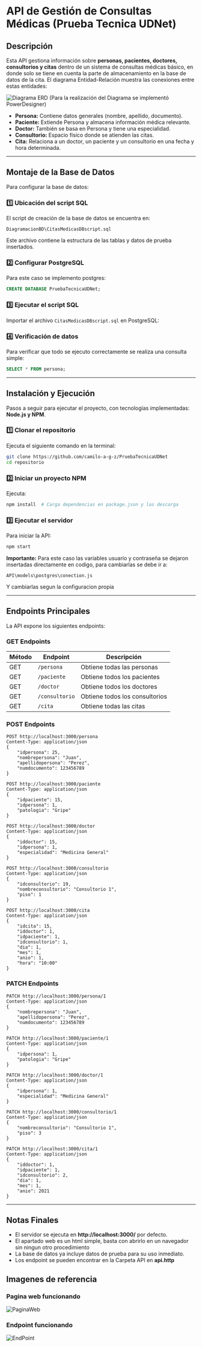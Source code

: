 # API de Gestión de Consultas Médicas (Prueba Tecnica UDNet)

## Descripción

Esta API gestiona información sobre **personas, pacientes, doctores, consultorios y citas** dentro de un sistema de consultas médicas básico, en donde solo se tiene en cuenta la parte de almacenamiento en la base de datos de la cita. El diagrama Entidad-Relación muestra las conexiones entre estas entidades:

![Diagrama ERD](imgs/DiagramaBD.png)
(Para la realización del Diagrama se implementó PowerDesigner)

- **Persona:** Contiene datos generales (nombre, apellido, documento).
- **Paciente:** Extiende Persona y almacena información médica relevante.
- **Doctor:** También se basa en Persona y tiene una especialidad.
- **Consultorio:** Espacio físico donde se atienden las citas.
- **Cita:** Relaciona a un doctor, un paciente y un consultorio en una fecha y hora determinada.

---

## Montaje de la Base de Datos

Para configurar la base de datos:

### 1️⃣ Ubicación del script SQL
El script de creación de la base de datos se encuentra en:
```
DiagramacionBD\CitasMedicasDBscript.sql
```
Este archivo contiene la estructura de las tablas y datos de prueba insertados.

### 2️⃣ Configurar PostgreSQL
Para este caso se implemento postgres:
```sql
CREATE DATABASE PruebaTecnicaUDNet;
```

### 3️⃣ Ejecutar el script SQL
Importar el archivo `CitasMedicasDBscript.sql` en PostgreSQL:

### 4️⃣ Verificación de datos
Para verificar que todo se ejecuto correctamente se realiza una consulta simple:
```sql
SELECT * FROM persona;
```

---

## Instalación y Ejecución

Pasos a seguir para ejecutar el proyecto, con tecnologías implementadas: **Node.js y NPM**.

### 1️⃣ Clonar el repositorio
Ejecuta el siguiente comando en la terminal:
```sh
git clone https://github.com/camilo-a-g-z/PruebaTecnicaUDNet
cd repositorio
```

### 2️⃣ Iniciar un proyecto NPM
Ejecuta:
```sh
npm install  # Carga dependencias en package.json y las descarga
```

### 3️⃣ Ejecutar el servidor
Para iniciar la API:
```sh
npm start
```
**Importante:** Para este caso las variables usuario y contraseña se dejaron insertadas directamente en codigo, para cambiarlas se debe ir a:
```
API\models\postgres\conection.js
```
Y cambiarlas segun la configuracion propia

---

## Endpoints Principales

La API expone los siguientes endpoints:

### **GET Endpoints**
| Método | Endpoint       | Descripción                    |
| ------ | -------------- | ------------------------------ |
| GET    | `/persona`     | Obtiene todas las personas     |
| GET    | `/paciente`    | Obtiene todos los pacientes    |
| GET    | `/doctor`      | Obtiene todos los doctores     |
| GET    | `/consultorio` | Obtiene todos los consultorios |
| GET    | `/cita`        | Obtiene todas las citas        |

### **POST Endpoints**
```http
POST http://localhost:3000/persona
Content-Type: application/json
{
    "idpersona": 25,
    "nombrepersona": "Juan",
    "apellidopersona": "Perez",
    "numdocumento": 123456789
}
```
```http
POST http://localhost:3000/paciente
Content-Type: application/json
{
    "idpaciente": 15,
    "idpersona": 1,
    "patologia": "Gripe"
}
```
```http
POST http://localhost:3000/doctor
Content-Type: application/json
{
    "iddoctor": 15,
    "idpersona": 1,
    "especialidad": "Medicina General"
}
```
```http
POST http://localhost:3000/consultorio
Content-Type: application/json
{
    "idconsultorio": 19,
    "nombreconsultorio": "Consultorio 1",
    "piso": 1
}
```
```http
POST http://localhost:3000/cita
Content-Type: application/json
{
    "idcita": 15,
    "iddoctor": 1,
    "idpaciente": 1,
    "idconsultorio": 1,
    "dia": 1,
    "mes": 1,
    "anio": 1,
    "hora": "10:00"
}
```

### **PATCH Endpoints**
```http
PATCH http://localhost:3000/persona/1
Content-Type: application/json
{
    "nombrepersona": "Juan",
    "apellidopersona": "Perez",
    "numdocumento": 123456789
}
```
```http
PATCH http://localhost:3000/paciente/1
Content-Type: application/json
{
    "idpersona": 1,
    "patologia": "Gripe"
}
```
```http
PATCH http://localhost:3000/doctor/1
Content-Type: application/json
{
    "idpersona": 1,
    "especialidad": "Medicina General"
}
```
```http
PATCH http://localhost:3000/consultorio/1
Content-Type: application/json
{
    "nombreconsultorio": "Consultorio 1",
    "piso": 3
}
```
```http
PATCH http://localhost:3000/cita/1
Content-Type: application/json
{
    "iddoctor": 1,
    "idpaciente": 1,
    "idconsultorio": 2,
    "dia": 1,
    "mes": 1,
    "anio": 2021
}
```

---

## Notas Finales
- El servidor se ejecuta en **http://localhost:3000/** por defecto.
- El apartado web es un html simple, basta con abrirlo en un navegador sin ningun otro procedimiento
- La base de datos ya incluye datos de prueba para su uso inmediato.
- Los endpoint se pueden encontrar en la Carpeta API en **api.http**

## Imagenes de referencia
### Pagina web funcionando
![PaginaWeb](imgs/web.png)
### Endpoint funcionando
![EndPoint](imgs/endpoint.png)